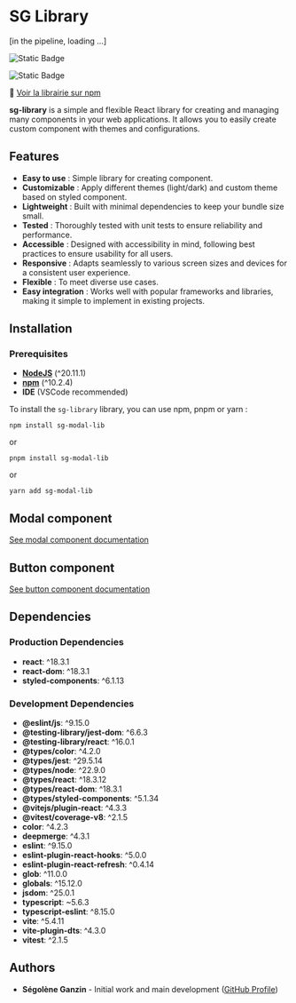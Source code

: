 # SG Library

[in the pipeline, loading ...]

![Static Badge](https://img.shields.io/badge/Made_with-ReactJS-blue)

![Static Badge](https://img.shields.io/badge/Publish_on-npm-red)

<!-- 🖥 [Tester la librairie sur CodeSandBox](https://codesandbox.io/p/devbox/sg-modal-lib-test-kgm332) -->

🔎 [Voir la librairie sur npm](https://www.npmjs.com/package/sg-library)

**sg-library** is a simple and flexible React library for creating and managing many components in your web applications.
It allows you to easily create custom component with themes and configurations.

## Features

- **Easy to use** : Simple library for creating component.
- **Customizable** : Apply different themes (light/dark) and custom theme based on styled component.
- **Lightweight** : Built with minimal dependencies to keep your bundle size small.
- **Tested** : Thoroughly tested with unit tests to ensure reliability and performance.
- **Accessible** : Designed with accessibility in mind, following best practices to ensure usability for all users.
- **Responsive** : Adapts seamlessly to various screen sizes and devices for a consistent user experience.
- **Flexible** : To meet diverse use cases.
- **Easy integration** : Works well with popular frameworks and libraries, making it simple to implement in existing projects.

## Installation

### Prerequisites

- **[NodeJS](https://nodejs.org/fr/)** (^20.11.1)
- **[npm](https://www.npmjs.com/)** (^10.2.4)
- **IDE** (VSCode recommended)

To install the `sg-library` library, you can use npm, pnpm or yarn :

```
npm install sg-modal-lib
```

or

```
pnpm install sg-modal-lib
```

or

```
yarn add sg-modal-lib
```

## Modal component

[See modal component documentation](./docs/modal.md)

## Button component

[See button component documentation](./docs/button.md)

## Dependencies

### Production Dependencies

- **react**: ^18.3.1
- **react-dom**: ^18.3.1
- **styled-components**: ^6.1.13

### Development Dependencies

- **@eslint/js**: ^9.15.0
- **@testing-library/jest-dom**: ^6.6.3
- **@testing-library/react**: ^16.0.1
- **@types/color**: ^4.2.0
- **@types/jest**: ^29.5.14
- **@types/node**: ^22.9.0
- **@types/react**: ^18.3.12
- **@types/react-dom**: ^18.3.1
- **@types/styled-components**: ^5.1.34
- **@vitejs/plugin-react**: ^4.3.3
- **@vitest/coverage-v8**: ^2.1.5
- **color**: ^4.2.3
- **deepmerge**: ^4.3.1
- **eslint**: ^9.15.0
- **eslint-plugin-react-hooks**: ^5.0.0
- **eslint-plugin-react-refresh**: ^0.4.14
- **glob**: ^11.0.0
- **globals**: ^15.12.0
- **jsdom**: ^25.0.1
- **typescript**: ~5.6.3
- **typescript-eslint**: ^8.15.0
- **vite**: ^5.4.11
- **vite-plugin-dts**: ^4.3.0
- **vitest**: ^2.1.5

## Authors

- **Ségolène Ganzin** - Initial work and main development ([GitHub Profile](https://github.com/segoleneganzin/))
